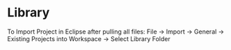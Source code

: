 Library
=======
To Import Project in Eclipse after pulling all files:
File -> Import -> General -> Existing Projects into Workspace -> Select Library Folder